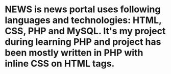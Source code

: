 # NEWS is news portal uses following languages and technologies: HTML, CSS, PHP and MySQL. It's my project during learning PHP and project has been mostly written in PHP with inline CSS on HTML tags.
